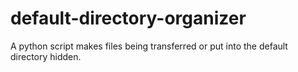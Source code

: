 # default-directory-organizer
A python script makes files being transferred or put into the default directory hidden.
